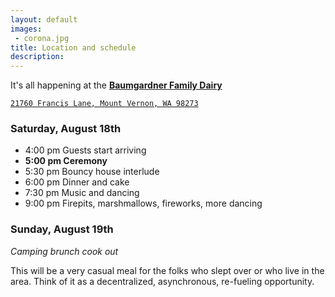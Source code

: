 ```yaml
---
layout: default
images: 
 - corona.jpg
title: Location and schedule
description:
---
```


It's all happening at the **[Baumgardner Family Dairy](https://goo.gl/maps/ZwSE8vCwEVJ2)**

[`21760 Francis Lane, Mount Vernon, WA 98273`](https://goo.gl/maps/dcrm1AZudLK2)

### Saturday, August 18th
- 4:00 pm Guests start arriving
- **5:00 pm Ceremony**
- 5:30 pm Bouncy house interlude
- 6:00 pm Dinner and cake
- 7:30 pm Music and dancing
- 9:00 pm Firepits, marshmallows, fireworks, more dancing

### Sunday, August 19th
*Camping brunch cook out*

This will be a very casual meal for the folks who slept over or who live in the area. Think of it as a decentralized, asynchronous, re-fueling opportunity.